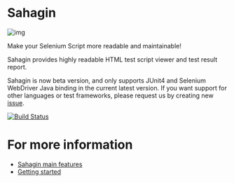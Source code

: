 # Sahagin

![img](https://raw.github.com/SahaginOrg/sahagin-java/master/SahaginReport.jgp)

Make your Selenium Script more readable and maintainable!

Sahagin provides highly readable HTML test script viewer and test result report.

Sahagin is now beta version, and only supports JUnit4 and Selenium WebDriver Java binding in the current latest version.
If you want support for other languages or test frameworks, please request us by creating new [issue](https://github.com/SahaginOrg/sahagin-java/issues).

[![Build Status](https://travis-ci.org/SahaginOrg/sahagin-java.svg?branch=master)](https://travis-ci.org/SahaginOrg/sahagin-java)

# For more information

* [Sahagin main features](https://github.com/SahaginOrg/sahagin-java/wiki/Sahagin-main-features)
* [Getting started](https://github.com/SahaginOrg/sahagin-java/wiki/Getting-started)
